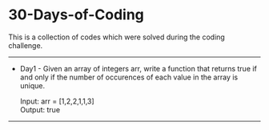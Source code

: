 # 30-Days-of-Coding
This is a collection of codes which were solved during the coding challenge.

----------------------------------------------------------------------------------------------------------------------------------------
* Day1 - Given an array of integers arr, write a function that returns true if and only if the number of occurences of each value in the array is unique. <br />

  Input: arr = [1,2,2,1,1,3] <br />
  Output: true
----------------------------------------------------------------------------------------------------------------------------------------
